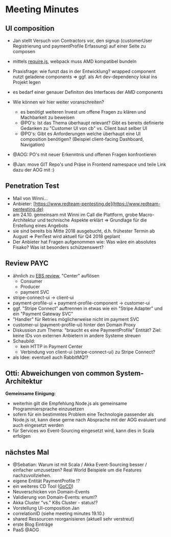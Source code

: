 # Meeting Minutes

## UI composition

- Jan stellt Versuch von Contractors vor, den signup (customerUser Registrierung und paymentProfile Erfassung) auf einer Seite zu composen
- mittels [require.js](http://requirejs.org), webpack muss AMD kompatibel bundeln
- Praxisfrage: wie funzt das in der Entwicklung? wrapped component nutzt geladene components => ggf. als Art dev-dependency lokal ins Projekt legen
- es bedarf einer genauer Definiton des Interfaces der AMD components

- Wie können wir hier weiter voranschreiten?
	- es benötigt weiteren Invest um offene Fragen zu klären und Machbarkeit zu beweisen
	- @PO's: Ist das Thema überhaupt relevant? Gibt es bereits definierte Gedanken zu "Customer UI von cb" vs. Client baut selber UI
	- @PO's: Gibt es Anforderungen welche überhaupt eine UI composition benötigen? (Beispiel client-facing Dashboard, Navigation)

- @AOG: PO's mit neuer Erkenntnis und offenen Fragen konfrontieren
- @Jan: move GIT Repo's und Präse in Frontend namespace und teile Link dazu der AOG mit :)

## Penetration Test

- Mail von Winni... 
- Anbieter: [https://www.redteam-pentesting.de](https://www.redteam-pentesting.de)
- am 24.10. gemeinsam mit Winni im Call die Plattform, grobe Macro-Architektur und technische Aspekte erklärt => Grundlage für die Erstellung eines Angebots
- sie sind bereits bis Mitte 2018 ausgebucht, d.h. frühester Termin ab August => PenTest wird aktuell für Q4 2018 geplant
- Der Anbieter hat Fragen aufgenommen wie: Was wäre ein absolutes Fisako? Was ist besonders schützenswert?

## Review PAYC

- ähnlich zu [EBS review](2017-09-07.md#review-ebs), "Center" auflösen
	- Consumer
	- Producer
	- payment SVC
- stripe-connect-ui -> client-ui
- payment-profile-ui + payment-profile-component -> customer-ui
- ggf. "Stripe Connect" auftrennen in etwas wie ein "Stripe Adapter" und ein "Payment Gateway SVC"
- "Handler" für Retries möglicherweise nicht im payment SVC
- customer-ui (payment-profile-ui) hinter den Domain Proxy
- Diskussion zum Thema: "braucht es eine PaymentProfile" Entität? Ziel: keine IDs von externen Anbietern in andere Systeme streuen
- Schaubild:
	- kein HTTP in Payment Center
	- Verbindung von client-ui (stripe-connect-ui) zu Stripe Connect?
- als Idee: eventuell auch RabbitMQ!? 

## Otti: Abweichungen von common System-Architektur

**Gemeinsame Einigung:**

- weiterhin gilt die Empfehlung Node.js als gemeinsame Programmiersprache einzusetzen
- sofern für ein bestimmtes Problem eine Technologie passender als Node.js ist, kann diese gerne nach Absprache mit der AOG evaluiert und auch eingesetzt werden
- für Services wo Event-Sourcing eingesetzt wird, kann dies in Scala erfolgen

## nächstes Mal

- @Sebatian: Warum ist mit Scala / Akka Event-Sourcing besser / einfacher umzusetzen? Real World Beispiele um die Features nachzuvollziehen.
- eigene Entität PaymentProfile !?
- ein weiteres CD Tool ([GoCD](https://www.gocd.org))
- Neuverschicken von Domain-Events
- Validierung von Domain-Events: enum!?
- Akka Cluster "vs." K8s Cluster - status!?
- Vorstellung UI-composition Jan
- correlationID (siehe meeting minutes 19.10.)
- shared Ressourcen reorganisieren (aktuell sehr verstreut)
- erste Blog Einträge
- PaaS @AOG
